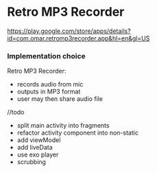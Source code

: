 # Retro MP3 Recorder

https://play.google.com/store/apps/details?id=com.omar.retromp3recorder.app&hl=en&gl=US
### Implementation choice

Retro MP3 Recorder:
 - records audio from mic
 - outputs in MP3 format
 - user may then share audio file



//todo
- split main activity into fragments
- refactor activity component into non-static
- add viewModel
- add liveData
- use exo player
- scrubbing